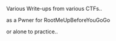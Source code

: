 Various Write-ups from various CTFs..

as a Pwner for RootMeUpBeforeYouGoGo

or alone to practice..


